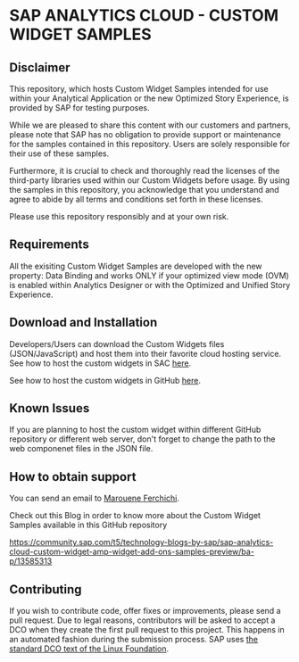 # SAP ANALYTICS CLOUD - CUSTOM WIDGET SAMPLES
<!-- Please include descriptive title -->

<!--- Register repository https://api.reuse.software/register, then add REUSE badge:
[![REUSE status](https://api.reuse.software/badge/github.com/SAP-samples/REPO-NAME)](https://api.reuse.software/info/github.com/SAP-samples/REPO-NAME)
-->

## Disclaimer
This repository, which hosts Custom Widget Samples intended for use within your Analytical Application or the new Optimized Story Experience, is provided by SAP for testing purposes.
 
While we are pleased to share this content with our customers and partners, please note that SAP has no obligation to provide support or maintenance for the samples contained in this repository. Users are solely responsible for their use of these samples.
 
Furthermore, it is crucial to check and thoroughly read the licenses of the third-party libraries used within our Custom Widgets before usage. By using the samples in this repository, you acknowledge that you understand and agree to abide by all terms and conditions set forth in these licenses.
 
Please use this repository responsibly and at your own risk.

## Requirements
All the exisiting Custom Widget Samples are developed with the new property: Data Binding and works ONLY if your optimized view mode (OVM) is enabled within Analytics Designer or with the Optimized and Unified Story Experience.

## Download and Installation
Developers/Users can download the Custom Widgets files (JSON/JavaScript) and host them into their favorite cloud hosting service.
See how to host the custom widgets in SAC [here](https://community.sap.com/t5/technology-blogs-by-sap/hosting-and-uploading-custom-widgets-resource-files-into-sap-analytics/ba-p/13563064).

See how to host the custom widgets in GitHub [here](https://community.sap.com/t5/technology-blogs-by-sap/hosting-sap-analytics-cloud-custom-widgets-into-github/ba-p/13566633).

## Known Issues
If you are planning to host the custom widget within different GitHub repository or different web server, don't forget to change the path to the web componenet files in the JSON file. 

## How to obtain support
You can send an email to [Marouene Ferchichi](mailto:m.ferchichi@sap.com).

Check out this Blog in order to know more about the Custom Widget Samples available in this GitHub repository 

https://community.sap.com/t5/technology-blogs-by-sap/sap-analytics-cloud-custom-widget-amp-widget-add-ons-samples-preview/ba-p/13585313

## Contributing
If you wish to contribute code, offer fixes or improvements, please send a pull request. Due to legal reasons, contributors will be asked to accept a DCO when they create the first pull request to this project. This happens in an automated fashion during the submission process. SAP uses [the standard DCO text of the Linux Foundation](https://developercertificate.org/).
